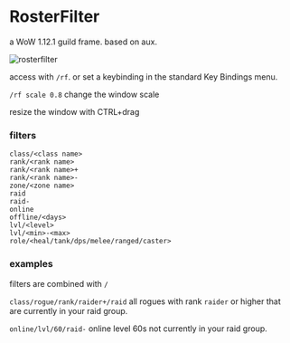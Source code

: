 # RosterFilter

a WoW 1.12.1 guild frame. based on aux.

![rosterfilter](https://user-images.githubusercontent.com/678207/35249442-033ff192-ffa0-11e7-81e1-8cbca0b08d71.png)

access with `/rf`. or set a keybinding in the standard Key Bindings menu.

`/rf scale 0.8` change the window scale

resize the window with CTRL+drag

### filters

```
class/<class name>
rank/<rank name>
rank/<rank name>+
rank/<rank name>-
zone/<zone name>
raid
raid-
online
offline/<days>
lvl/<level>
lvl/<min>-<max>
role/<heal/tank/dps/melee/ranged/caster>

```

### examples
filters are combined with `/`

`class/rogue/rank/raider+/raid` all rogues with rank `raider` or higher that are currently in your raid group.

`online/lvl/60/raid-` online level 60s not currently in your raid group.
